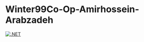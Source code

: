 # Winter99Co-Op-Amirhossein-Arabzadeh
[![.NET](https://github.com/Star-Academy/Winter99Co-Op-Amirhossein-Arabzadeh/actions/workflows/dotnet.yml/badge.svg)](https://github.com/Star-Academy/Winter99Co-Op-Amirhossein-Arabzadeh/actions/workflows/dotnet.yml)
